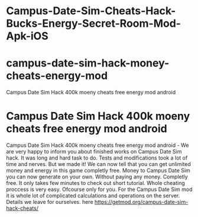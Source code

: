 # Campus-Date-Sim-Cheats-Hack-Bucks-Energy-Secret-Room-Mod-Apk-iOS
# campus-date-sim-hack-money-cheats-energy-mod
Campus Date Sim Hack 400k moeny cheats free energy mod android
# Campus Date Sim Hack 400k moeny cheats free energy mod android

Campus Date Sim Hack 400k moeny cheats free energy mod android - We are very happy to inform you about finished works on Campus Date Sim hack.
It was long and hard task to do. Tests and modifications took a lot of time and nerves. But we made it! We can now tell that you can get unlimited money and energy in this game completly free. Money to Campus Date Sim you can now generate on your own. Without paying any money. Completly free. It only takes few minutes to check out short tutorial. Whole cheating proccess is very easy. Ofcourse only for you. For the Campus Date Sim mod it is whole lot of complicated calculations and operations on the server. Details we leave for ourselves. 
here https://getmod.org/campus-date-sim-hack-cheats/
